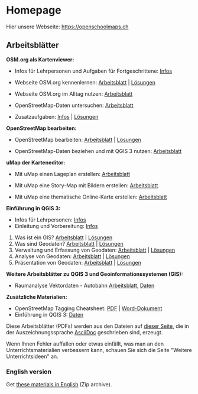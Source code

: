 # Homepage

Hier unsere Webseite: https://openschoolmaps.ch

## Arbeitsblätter

**OSM.org als Kartenviewer:**

* Infos für Lehrpersonen und Aufgaben für Fortgeschrittene: [Infos](https://gitlab.com/openschoolmaps/openschoolmaps.gitlab.io/-/jobs/artifacts/master/raw/lehrmittel/osm-org_als_kartenviewer/infos_fuer_lp/01_osm-org_als_kartenviewer_lp-infos.pdf?job=PDFs)

* Webseite OSM.org kennenlernen: [Arbeitsblatt](https://gitlab.com/openschoolmaps/openschoolmaps.gitlab.io/-/jobs/artifacts/master/raw/lehrmittel/osm-org_als_kartenviewer/arbeitsblaetter_fuer_sus/01_webseite_osm-org_kennenlernen.pdf?job=PDFs) | [Lösungen](https://gitlab.com/openschoolmaps/openschoolmaps.gitlab.io/-/jobs/artifacts/master/raw/lehrmittel/osm-org_als_kartenviewer/arbeitsblaetter_fuer_sus/01_webseite_osm-org_kennenlernen_solutions.pdf?job=PDFs)

* Webseite OSM.org im Alltag nutzen: [Arbeitsblatt](https://gitlab.com/openschoolmaps/openschoolmaps.gitlab.io/-/jobs/artifacts/master/raw/lehrmittel/osm-org_als_kartenviewer/arbeitsblaetter_fuer_sus/02_webseite_osm-org_im_alltag_nutzen.pdf?job=PDFs)

* OpenStreetMap-Daten untersuchen: [Arbeitsblatt](https://gitlab.com/openschoolmaps/openschoolmaps.gitlab.io/-/jobs/artifacts/master/raw/lehrmittel/osm-org_als_kartenviewer/arbeitsblaetter_fuer_sus/03_openstreetmap-daten_untersuchen.pdf?job=PDFs)

* Zusatzaufgaben:
[Infos](https://gitlab.com/openschoolmaps/openschoolmaps.gitlab.io/-/jobs/artifacts/master/raw/lehrmittel/osm-org_als_kartenviewer/arbeitsblaetter_fuer_sus/04_zusatzaufgaben.pdf?job=PDFs) | [Lösungen](https://gitlab.com/openschoolmaps/openschoolmaps.gitlab.io/-/jobs/artifacts/master/raw/lehrmittel/osm-org_als_kartenviewer/arbeitsblaetter_fuer_sus/04_zusatzaufgaben_solutions.pdf?job=PDFs)

**OpenStreetMap bearbeiten:**

* OpenStreetMap bearbeiten: [Arbeitsblatt](https://gitlab.com/openschoolmaps/openschoolmaps.gitlab.io/-/jobs/artifacts/master/raw/lehrmittel/osm_bearbeiten/01_openstreetmap_bearbeiten.pdf?job=PDFs) | [Lösungen](https://gitlab.com/openschoolmaps/openschoolmaps.gitlab.io/-/jobs/artifacts/master/raw/lehrmittel/osm_bearbeiten/01_openstreetmap_bearbeiten_solutions.pdf?job=PDFs)

* OpenStreetMap-Daten beziehen und mit QGIS 3 nutzen: [Arbeitsblatt](https://gitlab.com/openschoolmaps/openschoolmaps.gitlab.io/-/jobs/artifacts/master/raw/lehrmittel/osm_bearbeiten/02_osm-daten_beziehen.pdf?job=PDFs)

**uMap der Karteneditor:**

* Mit uMap einen Lageplan erstellen: [Arbeitsblatt](https://gitlab.com/openschoolmaps/openschoolmaps.gitlab.io/-/jobs/artifacts/master/raw/lehrmittel/umap/01_lageplan_erstellen.pdf?job=PDFs)

* Mit uMap eine Story-Map mit Bildern erstellen: [Arbeitsblatt](https://gitlab.com/openschoolmaps/openschoolmaps.gitlab.io/-/jobs/artifacts/master/raw/lehrmittel/umap/03_story-map_erstellen.pdf?job=PDFs)

* Mit uMap eine thematische Online-Karte erstellen: [Arbeitsblatt](https://gitlab.com/openschoolmaps/openschoolmaps.gitlab.io/-/jobs/artifacts/master/raw/lehrmittel/umap/02_online-karte_erstellen.pdf?job=PDFs)

**Einführung in QGIS 3:**

* Infos für Lehrpersonen: [Infos](https://gitlab.com/openschoolmaps/openschoolmaps.gitlab.io/-/jobs/artifacts/master/raw/lehrmittel/einfuehrung_in_qgis/infos_fuer_lp/01_einfuehrung_in_qgis_lp_infos.pdf?job=PDFs)
* Einleitung und Vorbereitung: [Infos](https://gitlab.com/openschoolmaps/openschoolmaps.gitlab.io/-/jobs/artifacts/master/raw/lehrmittel/einfuehrung_in_qgis/arbeitsblaetter_fuer_sus/0_einleitung_und_vorbereitung.pdf?job=PDFs)

1. Was ist ein GIS? [Arbeitsblatt](https://gitlab.com/openschoolmaps/openschoolmaps.gitlab.io/-/jobs/artifacts/master/raw/lehrmittel/einfuehrung_in_qgis/arbeitsblaetter_fuer_sus/1_was_ist_ein_gis.pdf?job=PDFs) | [Lösungen](https://gitlab.com/openschoolmaps/openschoolmaps.gitlab.io/-/jobs/artifacts/master/raw/lehrmittel/einfuehrung_in_qgis/arbeitsblaetter_fuer_sus/1_was_ist_ein_gis_solutions.pdf?job=PDFs)
2. Was sind Geodaten? [Arbeitsblatt](https://gitlab.com/openschoolmaps/openschoolmaps.gitlab.io/-/jobs/artifacts/master/raw/lehrmittel/einfuehrung_in_qgis/arbeitsblaetter_fuer_sus/2_was_sind_geodaten.pdf?job=PDFs) | [Lösungen](https://gitlab.com/openschoolmaps/openschoolmaps.gitlab.io/-/jobs/artifacts/master/raw/lehrmittel/einfuehrung_in_qgis/arbeitsblaetter_fuer_sus/2_was_sind_geodaten_solutions.pdf?job=PDFs)
3. Verwaltung und Erfassung von Geodaten: [Arbeitsblatt](https://gitlab.com/openschoolmaps/openschoolmaps.gitlab.io/-/jobs/artifacts/master/raw/lehrmittel/einfuehrung_in_qgis/arbeitsblaetter_fuer_sus/3_verwaltung_und_erfassung_von_geodaten.pdf?job=PDFs) | [Lösungen](https://gitlab.com/openschoolmaps/openschoolmaps.gitlab.io/-/jobs/artifacts/master/raw/lehrmittel/einfuehrung_in_qgis/arbeitsblaetter_fuer_sus/3_verwaltung_und_erfassung_von_geodaten_solutions.pdf?job=PDFs)
4. Analyse von Geodaten: [Arbeitsblatt](https://gitlab.com/openschoolmaps/openschoolmaps.gitlab.io/-/jobs/artifacts/master/raw/lehrmittel/einfuehrung_in_qgis/arbeitsblaetter_fuer_sus/4_analyse_von_geodaten.pdf?job=PDFs) | [Lösungen](https://gitlab.com/openschoolmaps/openschoolmaps.gitlab.io/-/jobs/artifacts/master/raw/lehrmittel/einfuehrung_in_qgis/arbeitsblaetter_fuer_sus/4_analyse_von_geodaten_solutions.pdf?job=PDFs)
5. Präsentation von Geodaten: [Arbeitsblatt](https://gitlab.com/openschoolmaps/openschoolmaps.gitlab.io/-/jobs/artifacts/master/raw/lehrmittel/einfuehrung_in_qgis/arbeitsblaetter_fuer_sus/5_praesentation_von_geodaten.pdf?job=PDFs) | [Lösungen](https://gitlab.com/openschoolmaps/openschoolmaps.gitlab.io/-/jobs/artifacts/master/raw/lehrmittel/einfuehrung_in_qgis/arbeitsblaetter_fuer_sus/5_praesentation_von_geodaten_solutions.pdf?job=PDFs)

**Weitere Arbeitsblätter zu QGIS 3 und Geoinformationssystemen (GIS):**

* Raumanalyse Vektordaten - Autobahn [Arbeitsblatt](https://gitlab.com/openschoolmaps/openschoolmaps.gitlab.io/-/jobs/artifacts/master/raw/lehrmittel/geodaten-analyse_mit_qgis/vektordaten-analyse_mit_qgis/vektordaten-analyse_mit_qgis_autobahn.pdf?job=PDFs), [Daten](https://gitlab.com/openschoolmaps/openschoolmaps.gitlab.io/-/jobs/artifacts/master/download?job=autobahn%20excercise%20data)

**Zusätzliche Materialien:**

* OpenStreetMap Tagging Cheatsheet: [PDF](https://gitlab.com/openschoolmaps/openschoolmaps.gitlab.io/-/jobs/artifacts/master/raw/lehrmittel/OpenStreetMap%20Tagging%20Cheatsheet.pdf?job=PDFs) | [Word-Dokument](https://gitlab.com/openschoolmaps/openschoolmaps.gitlab.io/-/jobs/artifacts/master/raw/lehrmittel/OpenStreetMap%20Tagging%20Cheatsheet.docx?job=PDFs)
* Einführung in QGIS 3: [Daten](https://gitlab.com/openschoolmaps/openschoolmaps.gitlab.io/-/jobs/artifacts/master/download?job=QGIS%20excercise%20data)

Diese Arbeitsblätter (PDFs) werden
aus den Dateien
auf [dieser Seite](https://gitlab.com/openschoolmaps/openschoolmaps.gitlab.io/tree/master/lehrmittel), die in der Auszeichnungssprache [AsciiDoc](https://asciidoctor.org/docs/what-is-asciidoc/) geschrieben sind,
erzeugt.

Wenn Ihnen Fehler auffallen oder etwas einfällt, was man an den Unterrichtsmaterialien verbessern kann, schauen Sie sich die Seite "Weitere Unterrichtsideen" an.

### English version

Get [these materials in English](https://gitlab.com/openschoolmaps/openschoolmaps.gitlab.io/-/jobs/artifacts/english/download?job=PDFs) (Zip archive).

